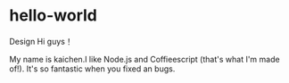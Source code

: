 # hello-world
Design
Hi guys！

   My name is kaichen.I like Node.js and Coffieescript (that's what I'm made of!).
   It's so fantastic when you fixed an bugs.
